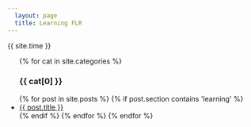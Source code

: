 ```yaml
---
  layout: page
  title: Learning FLR
---
```


{{ site.time }}

<ul>
	{% for cat in site.categories %}
    <h3>{{ cat[0] }}</h3>
  {% for post in site.posts %}
		{% if post.section contains 'learning' %}
    	<li>
	      <a href="{{ post.url }}">{{ post.title }}</a>
    	</li>
		{% endif %}
  {% endfor %}
	{% endfor %}
</ul>



